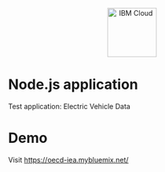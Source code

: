 <p align="center">
  <img src="https://cloud.ibm.com/media/docs/developer-appservice/resources/ibm-cloud.svg" height="100" alt="IBM Cloud">
</p>

# Node.js application

Test application: Electric Vehicle Data

# Demo

Visit <a href="https://oecd-iea.mybluemix.net/">https://oecd-iea.mybluemix.net/</a>
